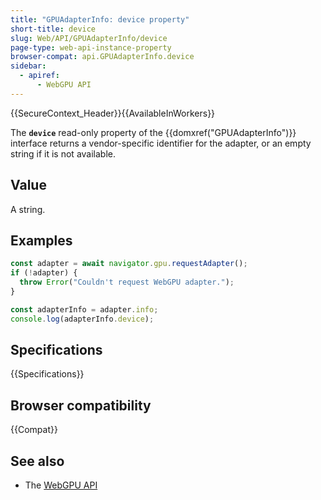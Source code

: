 ```yaml
---
title: "GPUAdapterInfo: device property"
short-title: device
slug: Web/API/GPUAdapterInfo/device
page-type: web-api-instance-property
browser-compat: api.GPUAdapterInfo.device
sidebar:
  - apiref:
      - WebGPU API
---
```


{{SecureContext_Header}}{{AvailableInWorkers}}

The **`device`** read-only property of the
{{domxref("GPUAdapterInfo")}} interface returns a vendor-specific identifier for the adapter, or an empty string if it is not available.

## Value

A string.

## Examples

```js
const adapter = await navigator.gpu.requestAdapter();
if (!adapter) {
  throw Error("Couldn't request WebGPU adapter.");
}

const adapterInfo = adapter.info;
console.log(adapterInfo.device);
```

## Specifications

{{Specifications}}

## Browser compatibility

{{Compat}}

## See also

- The [WebGPU API](/en-US/docs/Web/API/WebGPU_API)
